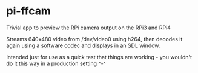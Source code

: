 # pi-ffcam
Trivial app to preview the RPi camera output on the RPi3 and RPi4

Streams 640x480 video from /dev/video0 using h264, then decodes it again using a software codec and displays in an SDL window.

Intended just for use as a quick test that things are working - you wouldn't do it this way in a production setting ^-^
